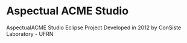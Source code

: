 # Aspectual ACME Studio
AspectualACME Studio Eclipse Project
Developed in 2012 by ConSiste Laboratory - UFRN
